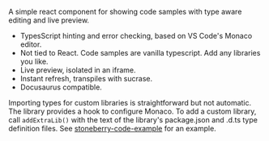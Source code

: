 A simple react component for showing code samples with type aware editing and live preview.

* TypesScript hinting and error checking, based on VS Code's Monaco editor.
* Not tied to React. Code samples are vanilla typescript. Add any libraries you like.
* Live preview, isolated in an iframe.
* Instant refresh, transpiles with sucrase.
* Docusaurus compatible.

Importing types for custom libraries is straightforward but not automatic.
The library provides a hook to configure Monaco. To add a custom library,
call `addExtraLib()` with the text of the library's package.json 
and .d.ts type definition files. See [stoneberry-code-example][] for an example. 

[stoneberry-code-example]: https://github.com/mighdoll/stoneberry-code-example/tree/main/src/StoneberryExample.tsx
